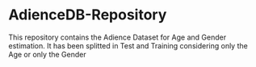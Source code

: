 # AdienceDB-Repository

This repository contains the Adience Dataset for Age and Gender estimation.
It has been splitted in Test and Training considering only the Age or only the Gender
